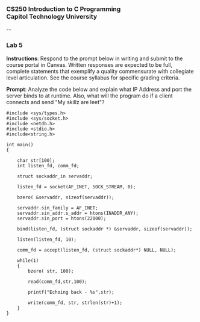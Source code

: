 ### CS250 Introduction to C Programming<br> Capitol Technology University
--
### Lab 5<br>

**Instructions**: Respond to the prompt below in writing and submit to the course portal in Canvas. Written responses are expected to be full, complete statements that exemplify a quality commensurate with collegiate level articulation. See the course syllabus for specific grading criteria.

**Prompt**: Analyze the code below and explain what IP Address and port the server binds to at runtime. Also, what will the program do if a client connects and send "My skillz are leet"?

    #include <sys/types.h>
    #include <sys/socket.h>
    #include <netdb.h>
    #include <stdio.h>
    #include<string.h>
 
    int main()
    {
 
	    char str[100];
	    int listen_fd, comm_fd;
	 
	    struct sockaddr_in servaddr;
	 
	    listen_fd = socket(AF_INET, SOCK_STREAM, 0);
	 
	    bzero( &servaddr, sizeof(servaddr));
	 
	    servaddr.sin_family = AF_INET;
	    servaddr.sin_addr.s_addr = htons(INADDR_ANY);
	    servaddr.sin_port = htons(22000);
	 
	    bind(listen_fd, (struct sockaddr *) &servaddr, sizeof(servaddr));
	 
	    listen(listen_fd, 10);
	 
	    comm_fd = accept(listen_fd, (struct sockaddr*) NULL, NULL);
	 
	    while(1)
	    {
	        bzero( str, 100);
	 
	        read(comm_fd,str,100);
	 
	        printf("Echoing back - %s",str);
	 
	        write(comm_fd, str, strlen(str)+1);
	    }
    }